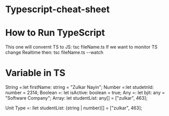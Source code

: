 # Typescript-cheat-sheet

# How to Run TypeScript 
This one will convernt TS to JS: tsc fileName.ts 
If we want to monitor TS change Realtime then: tsc fileName.ts --watch

# Variable in TS
String =:let firstName: string = "Zulkar Nayin";
Number =:let studetnId: number = 2314;
Boolean =: let isActive: boolean = true;
Any =: let bjit: any = "Software Company";
Array: let studentList: any[] = ["zulkar", 463];

Unit Type =: llet studentList: (string | number)[] = ["zulkar", 463];
